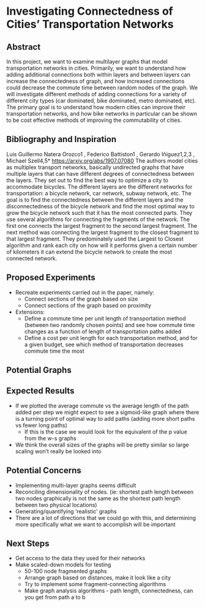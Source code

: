 # Investigating Connectedness of Cities’ Transportation Networks
## Abstract
In this project, we want to examine multilayer graphs that model transportation networks in cities. Primarily, we want to understand how adding additional connections both within layers and between layers can increase the connectedness of graph, and how increased connections could decrease the commute time between random nodes of the graph. We will investigate different methods of adding connections for a variety of different city types (car dominated, bike dominated, metro dominated, etc). The primary goal is to understand how modern cities can improve their transportation networks, and how bike networks in particular can be shown to be cost effective methods of improving the commutability of cities.

## Bibliography and Inspiration
Luis Guillermo Natera Orozco1 , Federico Battiston1 , Gerardo Iñiguez1,2,3 , Michael Szell4,5*
https://arxiv.org/abs/1907.07080
The authors model cities as multiplex transport networks, basically undirected graphs that have multiple layers that can have different degrees of connectedness between the layers. They set out to find the best way to optimize a city to accommodate bicycles. The different layers are the different networks for transportation: a bicycle network, car network, subway network, etc. The goal is to find the connectedness between the different layers and the disconnectedness of the bicycle network and find the most optimal way to grow the bicycle network such that it has the most connected parts. They use several algorithms for connecting the fragments of the network. The first one connects the largest fragment to the second largest fragment. The next method was connecting the largest fragment to the closest fragment to that largest fragment. They predominately used the Largest to Closest algorithm and rank each city on how will it performs given a certain number of kilometers it can extend the bicycle network to create the most connected network.  

## Proposed Experiments
* Recreate experiments carried out in the paper, namely:
  * Connect sections of the graph based on size
  * Connect sections of the graph based on proximity
* Extensions:
  * Define a commute time per unit length of transportation method (between two randomly chosen points) and see how commute time changes as a function of length of transportation paths added
  * Define a cost per unit length for each transportation method, and for a given budget, see which method of transportation decreases commute time the most

## Potential Graphs


## Expected Results
* If we plotted the average commute vs the average length of the path added per step we might expect to see a sigmoid-like graph where there is a turning point of  optimal way to add paths (adding more short paths vs fewer long paths)
  * If this is the case we would look for the equivalent of the p value from the w-s graphs
* We think the overall sizes of the graphs will be pretty similar so large scaling won’t really be looked into

## Potential Concerns
* Implementing multi-layer graphs seems difficult
* Reconciling dimensionality of nodes. (ie: shortest path length between two nodes graphically is not the same as the shortest path length between two physical locations)
* Generating/quantifying ‘realistic’ graphs
* There are a lot of directions that we could go with this, and determining more specifically what we want to accomplish will be important

## Next Steps
* Get access to the data they used for their networks
* Make scaled-down models for testing
  * 50-100 node fragmented graphs
  * Arrange graph based on distances, make it look like a city
  * Try to implement some fragment-connecting algorithms
  * Make graph analysis algorithms - path length, connectedness, can you get from path a to b
